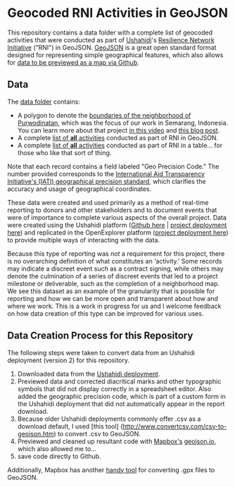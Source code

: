 # Geocoded RNI Activities in GeoJSON
This repository contains a data folder with a complete list of geocoded activities that were conducted as part of [Ushahidi](https://www.ushahidi.com)'s [Resilience Network Initiative](http://cityresilience.net/what-is-rni.html) ("RNI") in GeoJSON. [GeoJSON](http://geojson.org/) is a great open standard format designed for representing simple geographical features, which also allows for [data to be previewed as a map via Github](https://help.github.com/articles/mapping-geojson-files-on-github/). 

## Data
The [data folder](https://github.com/Shadrock/RNI-Activity-Map/tree/master/Data) contains:
* A polygon to denote the [boundaries of the neighborhood of Purwodinatan](Data/Purwodinatan%20Neighborhood%20Project%20Area.geojson), which was the focus of our work in Semarang, Indonesia. You can learn more about that project [in this video](https://vimeo.com/129603769) and [this blog post](http://www.100resilientcities.org/blog/entry/kathmandu-semarang-citizen-engagement-and-open-data-mapping-in-two-cities#/-_/).
* A complete [list of **all** activities](Data/RNI_activities_2013-2015.geojson) conducted as part of RNI in GeoJSON. 
* A complete [list of **all** activities](Data/RNI_download_20160811.csv) conducted as part of RNI in a table... for those who like that sort of thing. 

Note that each record contains a field labeled "Geo Precision Code." The number provided corresponds to the [International Aid Transparency Initiative's (IATI) geographical precision standard](http://iatistandard.org/202/codelists/GeographicalPrecision/), which clarifies the accuracy and usage of geographical coordinates.

These data were created and used primarily as a method of real-time reporting to donors and other stakeholders and to document events that were of importance to complete various aspects of the overall project. Data were created using the Ushahidi platform ([Github here](https://github.com/ushahidi/platform) | [project deployment here](http://rni.ushahidi.com)) and replicated in the OpenExplorer platform ([project deployment here](https://openexplorer.com/expedition/rnix)) to provide multiple ways of interacting with the data. 

Because this type of reporting was _not_ a requirement for this project, there is no overarching definition of what constitutes an ‘activity.’ Some records may indicate a discreet event such as a contract signing, while others may denote the culmination of a series of discreet events that led to a project milestone or deliverable, such as the completion of a neighborhood map. We see this dataset as an example of the granularity that is possible for reporting and how we can be more open and transparent about how and where we work. This is a work in progress for us and I welcome feedback on how data creation of this type can be improved for various uses.  

## Data Creation Process for this Repository
The following steps were taken to convert data from an Ushahidi deployment (version 2) for this repository.

1. Downloaded data from the [Ushahidi deployment](http://rni.ushahidi.com).
2. Previewed data and corrected diacritical marks and other typographic symbols that did not display correctly in a spreadsheet editor. Also added the geographic precision code, which is part of a custom form in the Ushahidi deployment that did not automatically appear in the report download. 
3. Because older Ushahidi deployments commonly offer .csv as a download default, I used [this tool] (http://www.convertcsv.com/csv-to-geojson.htm) to convert .csv to GeoJSON.
4. Previewed and cleaned up resultant code with [Mapbox's](https://www.mapbox.com/) [geojson.io](http://geojson.io), which also allowed me to...
5. save code directly to Github. 

Additionally, Mapbox has another [handy tool](http://mapbox.github.io/togeojson/) for converting .gpx files to GeoJSON.


